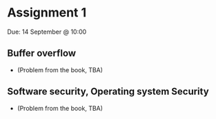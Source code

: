 # Assignment 1
Due: 14 September @ 10:00

## Buffer overflow

  * (Problem from the book, TBA)

## Software security, Operating system Security

  * (Problem from the book, TBA)
